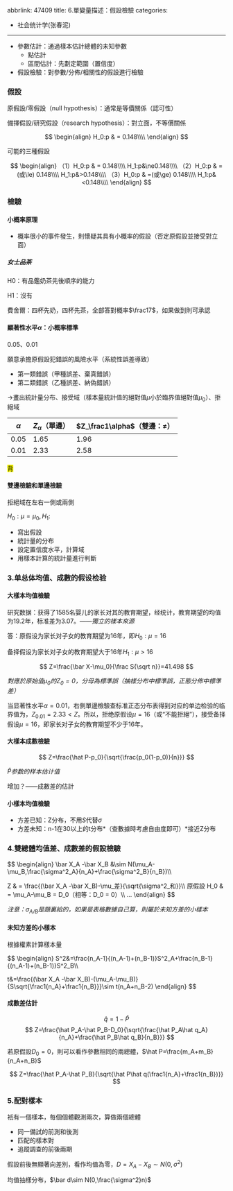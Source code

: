 abbrlink: 47409
title: 6.單變量描述：假設檢驗
categories:
  - 社会统计学(张春泥)
---
- 參數估計：通過樣本估計總體的未知參數
	- 點估計
	- 區間估計：先劃定範圍（置信度）
- 假設檢驗：對參數/分佈/相關性的假設進行檢驗

### 假設

原假設/零假設（null hypothesis）：通常是等價關係（認可性）

備擇假設/研究假設（research hypothesis）：對立面，不等價關係

$$
\begin{align}
H_0:p & = 0.148\\\\
\end{align}
$$

可能的三種假設

$$
\begin{align}
（1）H_0:p & = 0.148\\\\
H_1:p&\ne0.148\\\\
（2）H_0:p & =(或\le) 0.148\\\\
H_1:p&>0.148\\\\
（3）H_0:p & =(或\ge) 0.148\\\\
H_1:p&<0.148\\\\
\end{align}
$$

### 檢驗

#### 小概率原理

- 概率很小的事件發生，則懷疑其具有小概率的假設（否定原假設並接受對立面）

##### 女士品茶

H0：有品鑑奶茶先後順序的能力

H1：沒有

費舍爾：四杯先奶，四杯先茶，全部答對概率$\frac17$，如果做到則可承認

#### 顯著性水平$\alpha$：小概率標準

0.05、0.01

願意承擔原假設犯錯誤的風險水平（系統性誤差導致）

- 第一類錯誤（甲種誤差、棄真錯誤）
- 第二類錯誤（乙種誤差、納偽錯誤）

→畫出統計量分布、接受域（樣本量統計值的絕對值$\mu$小於臨界值絕對值$\mu_0$）、拒絕域

|$\alpha$|$Z_\alpha$（單邊）|$Z_\frac1\alpha$（雙邊：$\ne$）|
|-|-|-|
|0.05|1.65|1.96|
|0.01|2.33|2.58|

<mark>背</mark>

#### 雙邊檢驗和單邊檢驗

拒絕域在左右一側或兩側

$H_0:\mu=\mu_0, H_1:$

- 寫出假設
- 統計量的分布
- 設定置信度水平，計算域
- 用樣本計算的統計量進行判斷

### 3.单总体均值、成數的假设检验

#### 大樣本均值檢驗

研究数据：获得了1585名婴儿的家长对其的教育期望，经统计，教育期望的均值为19.2年，标准差为3.07。*——獨立的樣本來源*

答：原假设为家长对子女的教育期望为16年，即$H_0:\mu=16$

备择假设为家长对子女的教育期望大于16年$H_1:\mu>16$


$$
Z=\frac{\bar X-\mu_0}{\frac S{\sqrt n}}=41.498
$$

*對應於原始值$\mu_0$的$Z_0=0$，分母為標準誤（抽樣分布中標準誤，正態分佈中標準差）*

当显著性水平$\alpha=0.01$，右側單邊檢驗查标准正态分布表得到对应的单边检验的临界值为，$Z_{0.01}=2.33<Z$。所以，拒绝原假设$\mu=16$（或“不能拒絕”），接受备择假设$\mu=16$，即家长对子女的教育期望不少于16年。

#### 大樣本成數檢驗

$$
Z=\frac{\hat P-p_0}{\sqrt{\frac{p_0(1-p_0)}{n}}}
$$

*$\hat P$参数的样本估计值*

增加？——成數差的估計

#### 小樣本均值檢驗

- 方差已知：Z分布，不用$S$代替$\sigma$
- 方差未知：n-1在30以上的t分布*（查數據時考慮自由度即可）*接近Z分布

### 4.雙總體均值差、成數差的假設檢驗

$$
 \begin{align}
\bar X_A -\bar X_B &\sim N(\mu_A-\mu_B,\frac{\sigma^2_A}{n_A}+\frac{\sigma^2_B}{n_B})\\\\

Z & = \frac{(\bar X_A -\bar X_B)-\mu_差}{\sqrt{\sigma^2_和}}\\\\
原假設 H_0 & = \mu_A-\mu_B = D_0（相等：D_0 = 0）\\\\
…
\end{align}
$$

*注意：$\sigma_{A/B}$是題裏給的，如果是表格數據自己算，則屬於未知方差的小樣本*

#### 未知方差的小樣本

根據權素計算樣本量

$$
\begin{align}
S^2&=\frac{n_A-1}{(n_A-1)+(n_B-1)}S^2_A+\frac{n_B-1}{(n_A-1)+(n_B-1)}S^2_B\\\\

t&=\frac{(\bar X_A -\bar X_B)-(\mu_A-\mu_B)}{S\sqrt{\frac1{n_A}+\frac1{n_B}}}\sim t(n_A+n_B-2)
\end{align}
$$

#### 成數差估計

$$\hat q=1-\hat P$$
$$
Z=\frac{\hat P_A-\hat P_B-D_0}{\sqrt{\frac{\hat P_A\hat q_A}{n_A}+\frac{\hat P_B\hat q_B}{n_B}}}
$$

若原假設$D_0=0$，則可以看作參數相同的兩總體，$\hat P=\frac{m_A+m_B}{n_A+n_B}$

$$
Z=\frac{\hat P_A-\hat P_B}{\sqrt{\hat P\hat q(\frac1{n_A}+\frac1{n_B})}}
$$

### 5.配對樣本

衹有一個樣本，每個個體觀測兩次，算做兩個總體

- 同一備試的前測和後測
- 匹配的樣本對
- 追蹤調查的前後兩期

假設前後無顯著向差別，看作均值為零，$D=X_A-X_B\sim N(0,\sigma^2)$

均值抽樣分布，$\bar d\sim N(0,\frac{\sigma^2}n)$